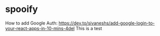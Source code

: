 # spooify
How to add Google Auth: https://dev.to/sivaneshs/add-google-login-to-your-react-apps-in-10-mins-4del
This is a test
